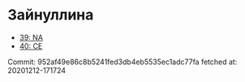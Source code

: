# Зайнуллина
- [39: NA](39.md)
- [40: CE](40.md)

Commit: 952af49e86c8b5241fed3db4eb5535ec1adc77fa
 fetched at: 20201212-171724
